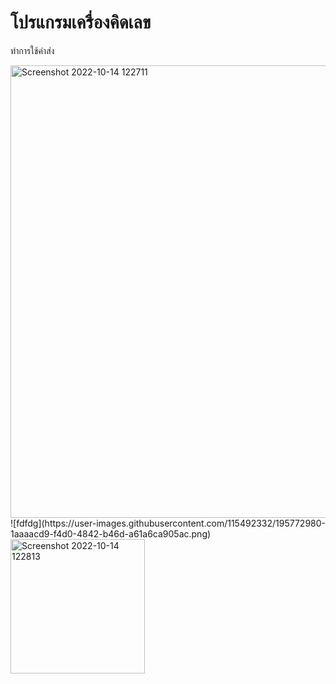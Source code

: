 # โปรแกรมเครื่องคิดเลข

ทำการใช้คำส่ง

<img width="724" alt="Screenshot 2022-10-14 122711" src="https://user-images.githubusercontent.com/115492332/195772701-2c896a52-587d-4410-ad63-867b3a05951a.png">
![fdfdg](https://user-images.githubusercontent.com/115492332/195772980-1aaaacd9-f4d0-4842-b46d-a61a6ca905ac.png)
<img width="215" alt="Screenshot 2022-10-14 122813" src="https://user-images.githubusercontent.com/115492332/195772796-23c9f58a-623c-443a-87fb-e74b33539093.png">
